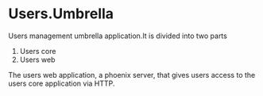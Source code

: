 # Users.Umbrella

Users management umbrella application.It is divided into two parts

1. Users core
2. Users web

The users web application, a phoenix server, that gives users access to the users core application via HTTP.
